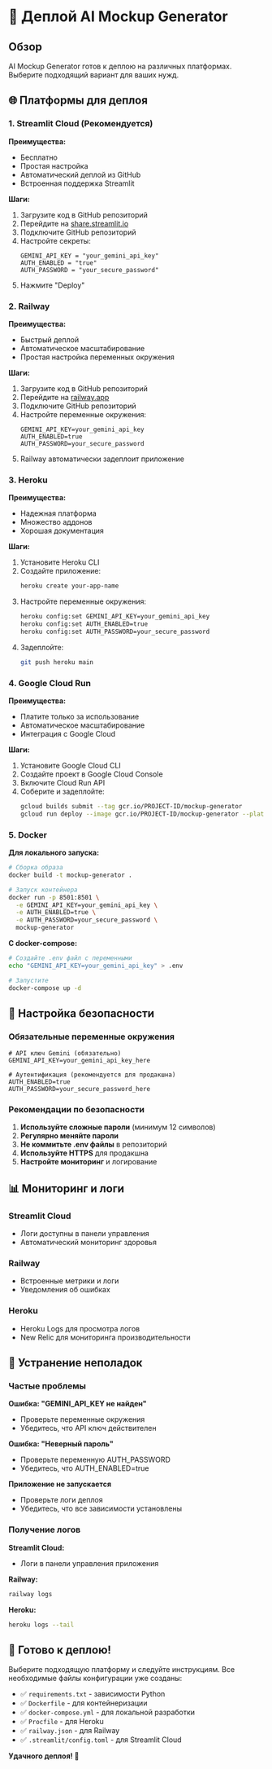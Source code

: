 # 🚀 Деплой AI Mockup Generator

## Обзор

AI Mockup Generator готов к деплою на различных платформах. Выберите подходящий вариант для ваших нужд.

## 🌐 Платформы для деплоя

### 1. Streamlit Cloud (Рекомендуется)

**Преимущества:**
- Бесплатно
- Простая настройка
- Автоматический деплой из GitHub
- Встроенная поддержка Streamlit

**Шаги:**
1. Загрузите код в GitHub репозиторий
2. Перейдите на [share.streamlit.io](https://share.streamlit.io)
3. Подключите GitHub репозиторий
4. Настройте секреты:
   ```
   GEMINI_API_KEY = "your_gemini_api_key"
   AUTH_ENABLED = "true"
   AUTH_PASSWORD = "your_secure_password"
   ```
5. Нажмите "Deploy"

### 2. Railway

**Преимущества:**
- Быстрый деплой
- Автоматическое масштабирование
- Простая настройка переменных окружения

**Шаги:**
1. Загрузите код в GitHub репозиторий
2. Перейдите на [railway.app](https://railway.app)
3. Подключите GitHub репозиторий
4. Настройте переменные окружения:
   ```
   GEMINI_API_KEY=your_gemini_api_key
   AUTH_ENABLED=true
   AUTH_PASSWORD=your_secure_password
   ```
5. Railway автоматически задеплоит приложение

### 3. Heroku

**Преимущества:**
- Надежная платформа
- Множество аддонов
- Хорошая документация

**Шаги:**
1. Установите Heroku CLI
2. Создайте приложение:
   ```bash
   heroku create your-app-name
   ```
3. Настройте переменные окружения:
   ```bash
   heroku config:set GEMINI_API_KEY=your_gemini_api_key
   heroku config:set AUTH_ENABLED=true
   heroku config:set AUTH_PASSWORD=your_secure_password
   ```
4. Задеплойте:
   ```bash
   git push heroku main
   ```

### 4. Google Cloud Run

**Преимущества:**
- Платите только за использование
- Автоматическое масштабирование
- Интеграция с Google Cloud

**Шаги:**
1. Установите Google Cloud CLI
2. Создайте проект в Google Cloud Console
3. Включите Cloud Run API
4. Соберите и задеплойте:
   ```bash
   gcloud builds submit --tag gcr.io/PROJECT-ID/mockup-generator
   gcloud run deploy --image gcr.io/PROJECT-ID/mockup-generator --platform managed
   ```

### 5. Docker

**Для локального запуска:**
```bash
# Сборка образа
docker build -t mockup-generator .

# Запуск контейнера
docker run -p 8501:8501 \
  -e GEMINI_API_KEY=your_gemini_api_key \
  -e AUTH_ENABLED=true \
  -e AUTH_PASSWORD=your_secure_password \
  mockup-generator
```

**С docker-compose:**
```bash
# Создайте .env файл с переменными
echo "GEMINI_API_KEY=your_gemini_api_key" > .env

# Запустите
docker-compose up -d
```

## 🔐 Настройка безопасности

### Обязательные переменные окружения

```env
# API ключ Gemini (обязательно)
GEMINI_API_KEY=your_gemini_api_key_here

# Аутентификация (рекомендуется для продакшна)
AUTH_ENABLED=true
AUTH_PASSWORD=your_secure_password_here
```

### Рекомендации по безопасности

1. **Используйте сложные пароли** (минимум 12 символов)
2. **Регулярно меняйте пароли**
3. **Не коммитьте .env файлы** в репозиторий
4. **Используйте HTTPS** для продакшна
5. **Настройте мониторинг** и логирование

## 📊 Мониторинг и логи

### Streamlit Cloud
- Логи доступны в панели управления
- Автоматический мониторинг здоровья

### Railway
- Встроенные метрики и логи
- Уведомления об ошибках

### Heroku
- Heroku Logs для просмотра логов
- New Relic для мониторинга производительности

## 🔧 Устранение неполадок

### Частые проблемы

**Ошибка: "GEMINI_API_KEY не найден"**
- Проверьте переменные окружения
- Убедитесь, что API ключ действителен

**Ошибка: "Неверный пароль"**
- Проверьте переменную AUTH_PASSWORD
- Убедитесь, что AUTH_ENABLED=true

**Приложение не запускается**
- Проверьте логи деплоя
- Убедитесь, что все зависимости установлены

### Получение логов

**Streamlit Cloud:**
- Логи в панели управления приложения

**Railway:**
```bash
railway logs
```

**Heroku:**
```bash
heroku logs --tail
```

## 🎯 Готово к деплою!

Выберите подходящую платформу и следуйте инструкциям. Все необходимые файлы конфигурации уже созданы:

- ✅ `requirements.txt` - зависимости Python
- ✅ `Dockerfile` - для контейнеризации
- ✅ `docker-compose.yml` - для локальной разработки
- ✅ `Procfile` - для Heroku
- ✅ `railway.json` - для Railway
- ✅ `.streamlit/config.toml` - для Streamlit Cloud

**Удачного деплоя! 🚀**
